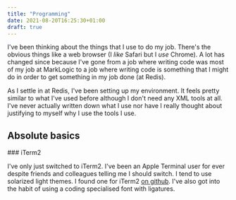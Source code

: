 ```yaml
---
title: "Programming"
date: 2021-08-20T16:25:30+01:00
draft: true
---
```


I've been thinking about the things that I use to do my job. There's the obvious things like a web browser (I *like* Safari but I *use* Chrome). A lot has changed since because I've gone from a job where writing code was most of my job at MarkLogic to a job where writing code is something that I might do in order to get something in my job done (at Redis). 

As I settle in at Redis, I've been setting up my environment. It feels pretty similar to what I've used before although I don't need any XML tools at all. I've never actually written down what I use nor have I really thought about justifying to myself why I use the tools I use. 

## Absolute basics

### iTerm2

I've only just switched to iTerm2. I've been an Apple Terminal user for ever despite friends and colleagues telling me I should switch. I tend to use solarized light themes. I found one for iTerm2 [on github](https://github.com/mbadolato/iTerm2-Color-Schemes). I've also got into the habit of using a coding specialised font with ligatures.        